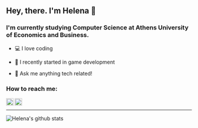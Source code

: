 ## Hey, there. I'm Helena 👋 

### I'm currently studying Computer Science at Athens University of Economics and Business.
- 💻 I love coding

- 👾 I recently started in game development

- 💬 Ask me anything tech related!

### How to reach me:

[<img align="left" alt="elenasa |LinkedIn" width="20px" src="https://cdn.jsdelivr.net/npm/simple-icons@v3/icons/linkedin.svg"/>][linkedin]
[<img align="left" alt="elenasa |Instagram" width="20px" src="https://cdn.jsdelivr.net/npm/simple-icons@v3/icons/instagram.svg"/>][instagram]

<br />

______
![Helena's github stats](https://github-readme-stats.vercel.app/api?username=elenasa42&show_icons=true&theme=chartreuse-dark)

 
[linkedin]: https://www.linkedin.com/in/helenasaxoni/
[instagram]: https://www.instagram.com/el_kasll/
